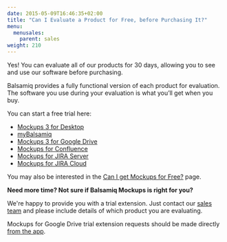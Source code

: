 ```yaml
---
date: 2015-05-09T16:46:35+02:00
title: "Can I Evaluate a Product for Free, before Purchasing It?"
menu:
  menusales:
    parent: sales
weight: 210
---
```


Yes! You can evaluate all of our products for 30 days, allowing you to see and use our software before purchasing.

Balsamiq provides a fully functional version of each product for evaluation. The software you use during your evaluation is what you’ll get when you buy.

You can start a free trial here:

*   [Mockups 3 for Desktop](https://balsamiq.com/download)
*   [myBalsamiq](https://balsamiq.com/products/mockups/mybalsamiq/)
*   [Mockups 3 for Google Drive](https://docs.balsamiq.com/google-drive/user-guide/#installation)
*   [Mockups for Confluence](https://marketplace.atlassian.com/plugins/com.balsamiq.confluence.plugins.mockups)
*   [Mockups for JIRA Server](https://marketplace.atlassian.com/plugins/com.balsamiq.jira.plugins.mockups)
*   [Mockups for JIRA Cloud](https://marketplace.atlassian.com/plugins/com.balsamiq.mockups.jira/cloud/overview)

You may also be interested in the [Can I get Mockups for Free?](https://balsamiq.com/free) page.

**Need more time? Not sure if Balsamiq Mockups is right for you?**

We're happy to provide you with a trial extension. Just contact our [sales team](mailto:sales@balsamiq.com) and please include details of which product you are evaluating.

Mockups for Google Drive trial extension requests should be made directly [from the app](https://mockups-gdrive-bmpr.appspot.com/billing).